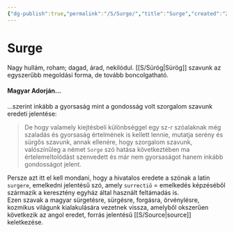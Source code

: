 ```yaml
---
{"dg-publish":true,"permalink":"/S/Surge/","title":"Surge","created":"2023-11-18T05:54","updated":"2024-02-12T18:21"}
---
```



# Surge

Nagy hullám, roham; dagad, árad, nekilódul. [[S/Sürög\|Sürög]] szavunk az egyszerűbb megoldási forma, de tovább boncolgatható.  

#### Magyar Adorján...  

...szerint inkább a gyorsaság mint a gondosság volt szorgalom szavunk eredeti jelentése:  
> De hogy valamely kiejtésbeli különbséggel egy sz-r szóalaknak még szaladás és gyorsaság értelmének is kellett lennie, mutatja serény és sürgős szavunk, annak ellenére, hogy szorgalom szavunk, valószínűleg a német `Sorge` szó hatása következtében ma értelemeltolódást szenvedett és már nem gyorsaságot hanem inkább gondosságot jelent.  

Persze azt itt el kell mondani, hogy a hivatalos eredete a szónak a latin `surgere`, emelkedni jelentésű szó, amely `surrectiō` = emelkedés képzéséből származik a keresztény egyház által használt feltámadás is.  
Ezen szavak a magyar sürgetésre, sürgésre, forgásra, örvénylésre, kozmikus világunk kialakulására vezetnek vissza, amelyből okszerűen következik az angol eredet, forrás jelentésű [[S/Source\|source]] keletkezése.  
  